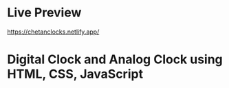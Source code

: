 # Live Preview
https://chetanclocks.netlify.app/
# Digital Clock and Analog Clock using HTML, CSS, JavaScript
